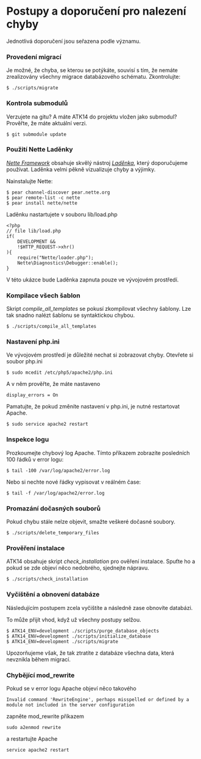 Postupy a doporučení pro nalezení chyby
=======================================

Jednotlivá doporučení jsou seřazena podle významu.

### Provedení migrací

Je možné, že chyba, se kterou se potýkáte, souvisí s tím, že nemáte zrealizovány všechny migrace databázového schématu. Zkontrolujte:

	$ ./scripts/migrate

### Kontrola submodulů

Verzujete na gitu? A máte ATK14 do projektu vložen jako submodul? Prověřte, že máte aktuální verzi.

	$ git submodule update

### Použití Nette Laděnky

[_Nette Framework_](http://www.nette.org/) obsahuje skvělý nástroj [_Laděnka_](http://doc.nette.org/cs/debugging), který doporučujeme používat. Laděnka velmi pěkně vizualizuje chyby a výjimky.

Nainstalujte Nette:

	$ pear channel-discover pear.nette.org
	$ pear remote-list -c nette
	$ pear install nette/nette

Laděnku nastartujete v souboru lib/load.php

	<?php
	// file lib/load.php
	if(
		DEVELOPMENT &&
		!$HTTP_REQUEST->xhr()
	){
		require("Nette/loader.php");
		Nette\Diagnostics\Debugger::enable();
	}

V této ukázce bude Laděnka zapnuta pouze ve vývojovém prostředí.

### Kompilace všech šablon

Skript _compile\_all\_templates_ se pokusí zkompilovat všechny šablony. Lze tak snadno nalézt šablonu se syntaktickou chybou.

	$ ./scripts/compile_all_templates

### Nastavení php.ini

Ve vývojovém prostředí je důležité nechat si zobrazovat chyby. Otevřete si soubor php.ini

	$ sudo mcedit /etc/php5/apache2/php.ini

A v něm prověřte, že máte nastaveno 

	display_errors = On

Pamatujte, že pokud změníte nastavení v php.ini, je nutné restartovat Apache.

	$ sudo service apache2 restart

### Inspekce logu

Prozkoumejte chybový log Apache. Tímto příkazem zobrazíte posledních 100 řádků v error logu:

	$ tail -100 /var/log/apache2/error.log

Nebo si nechte nové řádky vypisovat v reálném čase:

	$ tail -f /var/log/apache2/error.log

### Promazání dočasných souborů

Pokud chybu stále nelze objevit, smažte veškeré dočasné soubory.

	$ ./scripts/delete_temporary_files

### Prověření instalace

ATK14 obsahuje skript _check\_installation_ pro ověření instalace. Spuťte ho a pokud se zde objeví něco nedobrého, sjednejte nápravu.

	$ ./scripts/check_installation

### Vyčištění a obnovení databáze

Následujícím postupem zcela vyčištíte a následně zase obnovíte databázi.

To může přijít vhod, když už všechny postupy selžou.

	$ ATK14_ENV=development ./scripts/purge_database_objects
	$ ATK14_ENV=development ./scripts/initialize_database
	$ ATK14_ENV=development ./scripts/migrate

Upozorňujeme však, že tak ztratíte z databáze všechna data, která nevznikla během migrací.

### Chybějící mod_rewrite

Pokud se v error logu Apache objeví něco takového

    Invalid command 'RewriteEngine', perhaps misspelled or defined by a module not included in the server configuration

zapněte mod_rewrite příkazem

    sudo a2enmod rewrite

a restartujte Apache

    service apache2 restart	
